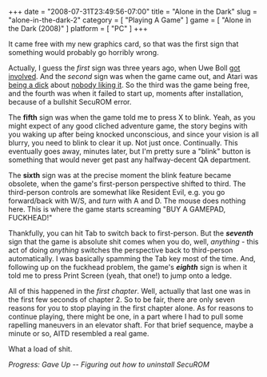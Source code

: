 +++
date = "2008-07-31T23:49:56-07:00"
title = "Alone in the Dark"
slug = "alone-in-the-dark-2"
category = [ "Playing A Game" ]
game = [ "Alone in the Dark (2008)" ]
platform = [ "PC" ]
+++

It came free with my new graphics card, so that was the first sign that something would probably go horribly wrong.

Actually, I guess the <i>first</i> sign was three years ago, when Uwe Boll <a href="http://en.wikipedia.org/wiki/Alone_in_the_Dark_(2005_film)">got involved</a>.  And the <i>second</i> sign was when the game came out, and Atari was <a href="http://en.wikipedia.org/wiki/Alone_in_the_Dark_(2008_video_game)#Backlash_from_Atari">being a dick</a> about <a href="http://www.metacritic.com/games/platforms/pc/aloneinthedark">nobody liking it</a>.  So the third was the game being free, and the fourth was when it failed to start up, moments after installation, because of a bullshit SecuROM error.

The <b>fifth</b> sign was when the game told me to press X to blink.  Yeah, as you might expect of any good cliched adventure game, the story begins with you waking up after being knocked unconscious, and since your vision is all blurry, you need to blink to clear it up.  Not just once.  Continually.  This eventually goes away, minutes later, but I'm pretty sure a "blink" button is something that would never get past any halfway-decent QA department.

The <b>sixth</b> sign was at the precise moment the blink feature became obsolete, when the game's first-person perspective shifted to third.  The third-person controls are somewhat like Resident Evil, e.g. you go forward/back with W/S, and <i>turn</i> with A and D.  The mouse does nothing here.  This is where the game starts screaming "BUY A GAMEPAD, FUCKHEAD!"

Thankfully, you can hit Tab to switch back to first-person.  But the <b><i>seventh</i></b> sign that the game is absolute shit comes when you do, well, <i>anything</i> - this act of doing <i>anything</i> switches the perspective back to third-person automatically.  I was basically spamming the Tab key most of the time.  And, following up on the fuckhead problem, the game's <b><i>eighth</i></b> sign is when it told me to press Print Screen (yeah, that one!) to jump onto a ledge.

All of this happened in the <i>first chapter</i>.  Well, actually that last one was in the first few seconds of chapter 2.  So to be fair, there are only seven reasons for you to stop playing in the first chapter alone.  As for reasons to continue playing, there might be one, in a part where I had to pull some rapelling maneuvers in an elevator shaft.  For that brief sequence, maybe a minute or so, AITD resembled a real game.

What a load of shit.

<i>Progress: Gave Up -- Figuring out how to uninstall SecuROM</i>